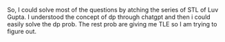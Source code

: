 So, I could solve most of the questions by atching the series of STL of Luv Gupta. I understood the concept of dp through chatgpt and then i could easily solve the dp prob. The rest prob are giving me TLE so I am trying to figure out.
